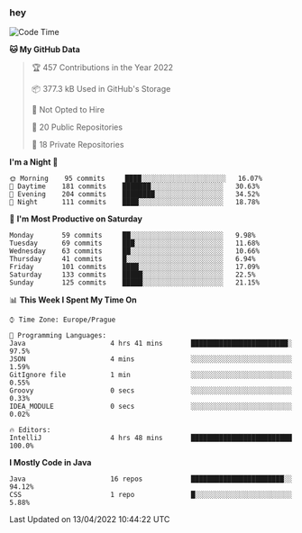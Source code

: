 ### hey

<!--START_SECTION:waka-->
![Code Time](http://img.shields.io/badge/Code%20Time-627%20hrs%2049%20mins-blue)

**🐱 My GitHub Data** 

> 🏆 457 Contributions in the Year 2022
 > 
> 📦 377.3 kB Used in GitHub's Storage 
 > 
> 🚫 Not Opted to Hire
 > 
> 📜 20 Public Repositories 
 > 
> 🔑 18 Private Repositories  
 > 
**I'm a Night 🦉** 

```text
🌞 Morning    95 commits     ████░░░░░░░░░░░░░░░░░░░░░   16.07% 
🌆 Daytime    181 commits    ███████░░░░░░░░░░░░░░░░░░   30.63% 
🌃 Evening    204 commits    ████████░░░░░░░░░░░░░░░░░   34.52% 
🌙 Night      111 commits    ████░░░░░░░░░░░░░░░░░░░░░   18.78%

```
📅 **I'm Most Productive on Saturday** 

```text
Monday       59 commits     ██░░░░░░░░░░░░░░░░░░░░░░░   9.98% 
Tuesday      69 commits     ███░░░░░░░░░░░░░░░░░░░░░░   11.68% 
Wednesday    63 commits     ██░░░░░░░░░░░░░░░░░░░░░░░   10.66% 
Thursday     41 commits     █░░░░░░░░░░░░░░░░░░░░░░░░   6.94% 
Friday       101 commits    ████░░░░░░░░░░░░░░░░░░░░░   17.09% 
Saturday     133 commits    █████░░░░░░░░░░░░░░░░░░░░   22.5% 
Sunday       125 commits    █████░░░░░░░░░░░░░░░░░░░░   21.15%

```


📊 **This Week I Spent My Time On** 

```text
⌚︎ Time Zone: Europe/Prague

💬 Programming Languages: 
Java                     4 hrs 41 mins       ████████████████████████░   97.5% 
JSON                     4 mins              ░░░░░░░░░░░░░░░░░░░░░░░░░   1.59% 
GitIgnore file           1 min               ░░░░░░░░░░░░░░░░░░░░░░░░░   0.55% 
Groovy                   0 secs              ░░░░░░░░░░░░░░░░░░░░░░░░░   0.33% 
IDEA_MODULE              0 secs              ░░░░░░░░░░░░░░░░░░░░░░░░░   0.02%

🔥 Editors: 
IntelliJ                 4 hrs 48 mins       █████████████████████████   100.0%

```

**I Mostly Code in Java** 

```text
Java                     16 repos            ███████████████████████░░   94.12% 
CSS                      1 repo              █░░░░░░░░░░░░░░░░░░░░░░░░   5.88%

```



 Last Updated on 13/04/2022 10:44:22 UTC
<!--END_SECTION:waka-->

